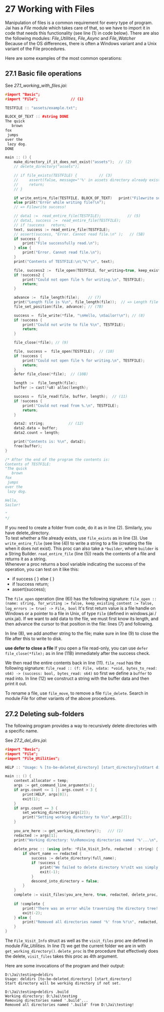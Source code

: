 # 27 Working with Files

Manipulation of files is a common requirement for every type of program. Jai has a _File_ module which takes care of that, so we have to import it in code that needs this functionality (see line (1) in code below). There are also the following modules: _File_Utilities_, _File_Async_  and _File_Watcher_  
Because of the OS differences, there is often a Windows variant and a Unix variant of the File procedures.

Here are some examples of the most common operations:

## 27.1 Basic file operations
See *27.1_working_with_files.jai*:
```c++
#import "Basic";
#import "File";               // (1)

TESTFILE :: "assets/example.txt";

BLOCK_OF_TEXT :: #string DONE
The quick
   brown
fox
 jumps
over the
 lazy dog.
DONE

main :: () {
    make_directory_if_it_does_not_exist("assets");  // (2)
    // delete_directory("assets");

    // if file_exists(TESTFILE) {          // (3)
    //     assert(false, message="'%' in assets directory already exists.", TESTFILE);
    //     return;
    // }

    if write_entire_file(TESTFILE, BLOCK_OF_TEXT)   print("Filewrite success!\n"); // (4)
    else print("Error while writing file!\n");  
    // => Filewrite success!

    // data1 :=  read_entire_file(TESTFILE);            // (5)
    // data1, success :=  read_entire_file(TESTFILE);            
    // if !success   return; 
    text, success := read_entire_file(TESTFILE);
    // assert(success, "Error. Cannot read file.\n" );   // (5B)
    if success {
        print("File successfully read.\n");
    } else {
        print("Error. Cannot read file.\n");
    }
    print("Contents of TESTFILE:\n\"%\"\n", text);

    file, success2 :=  file_open(TESTFILE, for_writing=true, keep_existing_content=true); // (6)
    if !success2 {
        print("Could not open file % for writing.\n", TESTFILE);
        return;
    }

    advance :=  file_length(file);    // (7)
    print("Length file is %\n", file_length(file));  // => Length file is 50
    file_set_position(file, advance); // (7B)

    success =  file_write(*file, "\nHello, \nSailor!\n"); // (8)
    if !success {
        print("Could not write to file %\n", TESTFILE);
        return;
    }

    file_close(*file); // (9)

    file, success =  file_open(TESTFILE);  // (10)
    if !success {
        print("Could not open file % for writing.\n", TESTFILE);
        return;
    }
    defer file_close(*file);  // (10B)

    length :=  file_length(file);
    buffer := cast(*u8) alloc(length);

    success =  file_read(file, buffer, length);  // (11)
    if !success {
        print("Could not read from %.\n", TESTFILE);
        return;
    }

    data2: string;           // (12)
    data2.data = buffer;
    data2.count = length;

    print("Contents is: %\n", data2);
    free(buffer);
}

/* After the end of the program the contents is:
Contents of TESTFILE:
"The quick
   brown
fox
 jumps
over the
 lazy dog.

Hello, 
Sailor!

"
*/
```

If you need to create a folder from code, do it as in line (2). Similarly, you have delete_directory.  
To test whether a file already exists, use `file_exists` as in line (3).
Use `write_entire_file` (see line (4)) to write a string to a file (creating the file when it does not exist). This proc can also take a `*builder`, where `builder` is a String Builder. `read_entire_file` (line (5)) reads the contents of a file and returns it as a string.  
Whenever a proc returns a bool variable indicating the success of the operation, you can test on it like this:
* if success {  }
  else {  }
* if !success return;
* assert(success);

The `file_open` operation (line (6)) has the following signature:
`file_open :: (name: string, for_writing := false, keep_existing_content := false, log_errors := true) -> File, bool`
It's first return value is a file handle on Windows or a pointer to a file in Unix, of type `File` (defined in windows.jai / unix.jai).
If we want to add data to the file, we must first know its length, and then advance the cursor to that position in the file: lines (7) and following.

In line (8), we add another string to the file; make sure in line (9) to close the file after this to write to disk.

**use defer to close a file**
If you open a file read-only, you can use `defer file_close(*file);` as in line (11B) immediately after the success check. 

We then read the entire contents back in line (11).
`file_read` has the following signature:
`file_read :: (f: File, vdata: *void, bytes_to_read: s64) -> (success: bool, bytes_read: s64)`
so first we define a `buffer` to read into.
In line (12) we construct a string with the buffer data and then print it out. 

To rename a file, use `file_move`, to remove a file `file_delete`.
Search in module _File_ for other variants of the above procedures.

## 27.2 Deleting sub-folders
The following program provides a way to recursively delete directories with a specific name.

See *27.2_del_dirs.jai*:
```c++
#import "Basic";
#import "File";
#import "File_Utilities";

HELP :: "Usage: % [to-be-deleted_directory] [start_directory]\nStart directory will be working directory if not set.\n";

main :: () {
    context.allocator = temp;
    args := get_command_line_arguments(); 
    if args.count <= 1 || args.count > 3 {
        print(HELP, args[0]);
        exit(1);
    }
    if args.count == 3 {
        set_working_directory(args[2]);
        print("Setting working directory to %\n",args[2]);
    }
    
    you_are_here := get_working_directory();   /// (1)
    redacted := args[1];
    print("Working directory: %\nRemoving directories named '%'...\n", you_are_here, redacted);
    
    delete_proc :: (using info: *File_Visit_Info, redacted : string) {
        if short_name == redacted {
            success := delete_directory(full_name);
            if !success {
                print("We failed to delete directory %!\nIt was simply too powerful... ;____;\n", full_name);
                exit(-1);
            }
            descend_into_directory = false;
        }
    }
    complete := visit_files(you_are_here, true, redacted, delete_proc, visit_files = false, visit_directories = true);
    
    if !complete {
        print("There was an error while traversing the directory tree! Oh no!\n");
        exit(-2);
    } else {
        print("Removed all directories named '%' from %!\n", redacted, you_are_here);
    }
}
```

The `File_Visit_Info` struct as well as the `visit_files` proc are defined in module *File_Utilities*. In line (1) we get the current folder we are in with `get_working_directory()`.
`delete_proc` is the procedure that effectively does the delete, `visit_files` takes this proc as 4th argument.  

Here are some invocations of the program and their output:  
```
D:\Jai\testing>deldirs
Usage: deldirs [to-be-deleted_directory] [start_directory]
Start directory will be working directory if not set.

D:\Jai\testing>deldirs .build
Working directory: D:\Jai\testing
Removing directories named '.build'...
Removed all directories named '.build' from D:\Jai\testing!
```



